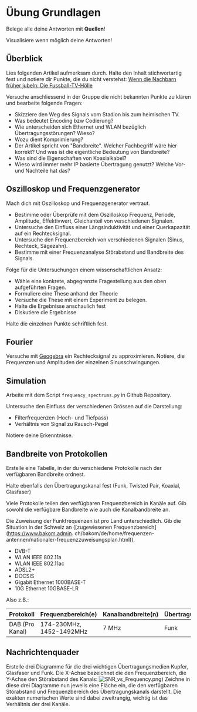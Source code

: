 # Übung Grundlagen

Belege alle deine Antworten mit **Quellen**!

Visualisiere wenn möglich deine Antworten!

## Überblick

Lies folgenden Artikel aufmerksam durch. Halte den Inhalt stichwortartig fest und notiere dir Punkte, die du nicht
verstehst: [Wenn die Nachbarn früher jubeln: Die Fussball-TV-Hölle](https://blog.init7.net/de/wenn-die-nachbarn-frueher-jubeln-die-fussball-tv-hoelle/)

Versuche anschliessend in der Gruppe die nicht bekannten Punkte zu klären und bearbeite folgende Fragen:

- Skizziere den Weg des Signals vom Stadion bis zum heimischen TV.
- Was bedeutet Encoding bzw Codierung?
- Wie unterscheiden sich Ethernet und WLAN bezüglich Übertragungsstörungen? Wieso?
- Wozu dient Komprimierung?
- Der Artikel spricht von "Bandbreite". Welcher Fachbegriff wäre hier korrekt? Und was ist die eigentliche Bedeutung von
  Bandbreite?
- Was sind die Eigenschaften von Koaxialkabel?
- Wieso wird immer mehr IP basierte Übertragung genutzt? Welche Vor- und Nachteile hat das?

## Oszilloskop und Frequenzgenerator

Mach dich mit Oszilloskop und Frequenzgenerator vertraut.

- Bestimme oder Überprüfe mit dem Oszilloskop Frequenz, Periode, Amplitude, Effektivwert, Gleichanteil von 
  verschiedenen Signalen.
- Untersuche den Einfluss einer Längsinduktivität und einer Querkapazität auf ein Rechtecksignal.
- Untersuche den Frequenzbereich von verschiedenen Signalen (Sinus, Rechteck, Sägezahn).
- Bestimme mit einer Frequenzanalyse Störabstand und Bandbreite des Signals.

Folge für die Untersuchungen einem wissenschaftlichen Ansatz:

- Wähle eine konkrete, abgegrenzte Fragestellung aus den oben aufgeführten Fragen.
- Formuliere eine These anhand der Theorie
- Versuche die These mit einem Experiment zu belegen.
- Halte die Ergebnisse anschaulich fest
- Diskutiere die Ergebnisse

Halte die einzelnen Punkte schriftlich fest.

## Fourier

Versuche mit [Geogebra](https://www.geogebra.org/calculator) ein Rechtecksignal zu approximieren.
Notiere, die Frequenzen und Amplituden der einzelnen Sinusschwingungen.

## Simulation

Arbeite mit dem Script `frequency_spectrums.py` in Github Repository.

Untersuche den Einfluss der verschiedenen Grössen auf die Darstellung:

- Filterfrequenzen (Hoch- und Tiefpass)
- Verhältnis von Signal zu Rausch-Pegel

Notiere deine Erkenntnisse.

## Bandbreite von Protokollen

Erstelle eine Tabelle, in der du verschiedene Protokolle nach der verfügbaren Bandbreite ordnest.

Halte ebenfalls den Übertragungskanal fest (Funk, Twisted Pair, Koaxial, Glasfaser)

Viele Protokolle teilen den verfügbaren Frequenzbereich in Kanäle auf. Gib sowohl die verfügbare Bandbreite wie auch die
Kanalbandbreite an.

Die Zuweisung der Funkfrequenzen ist pro Land unterschiedlich. Gib die Situation in der Schweiz
an ([zugewiesenen Frequenzbereich](https://www.bakom.admin.
ch/bakom/de/home/frequenzen-antennen/nationaler-frequenzzuweisungsplan.html)).

- DVB-T
- WLAN IEEE 802.11a
- WLAN IEEE 802.11ac
- ADSL2+
- DOCSIS
- Gigabit Ethernet 1000BASE-T
- 10G Ethernet 10GBASE-LR

Also z.B.:

| Protokoll        | Frequenzbereich(e)       | Kanalbandbreite(n) | Übertragungskanal |
|------------------|--------------------------|--------------------|-------------------|
| DAB  (Pro Kanal) | 174-230MHz, 1452-1492MHz | 7 MHz              | Funk              |

## Nachrichtenquader

Erstelle drei Diagramme für die drei wichtigen Übertragungsmedien Kupfer, Glasfaser und Funk. Die X-Achse bezeichnet die
den Frequenzbereich, die Y-Achse den Störabstand des Kanals:
![SNR_vs_Frequency.png](SNR_vs_Frequency.png))
Zeichne in diese drei Diagramme nun jeweils eine Fläche ein, die den verfügbaren Störabstand und Frequenzbereich des
Übertragungskanals darstellt. Die exakten numerischen Werte sind dabei zweitrangig, wichtig ist das Verhältnis der drei
Kanäle.